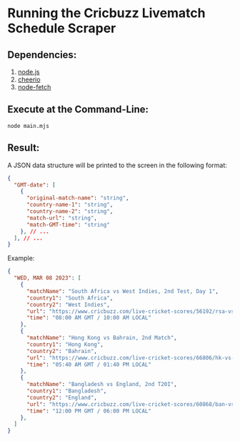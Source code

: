 # Running the Cricbuzz Livematch Schedule Scraper

## Dependencies: 

1. [node.js](https://nodejs.org/en/download/)
2. [cheerio](https://www.npmjs.com/package/cheerio)
3. [node-fetch](https://www.npmjs.com/package/node-fetch)

## Execute at the Command-Line: 
`node main.mjs`

## Result: 
A JSON data structure will be printed to the screen in the following format:
```json
{
  "GMT-date": [
    {
      "original-match-name": "string",
      "country-name-1": "string",
      "country-name-2": "string",
      "match-url": "string",
      "match-GMT-time": "string"
    }, // ...
  ], // ...
}
```
Example:
```json
{
  "WED, MAR 08 2023": [
    {
      "matchName": "South Africa vs West Indies, 2nd Test, Day 1",
      "country1": "South Africa",
      "country2": "West Indies",
      "url": "https://www.cricbuzz.com/live-cricket-scores/56192/rsa-vs-wi-2nd-test-day-1-west-indies-tour-of-south-africa-2023",
      "time": "08:00 AM GMT / 10:00 AM LOCAL"
    },
    {
      "matchName": "Hong Kong vs Bahrain, 2nd Match",
      "country1": "Hong Kong",
      "country2": "Bahrain",
      "url": "https://www.cricbuzz.com/live-cricket-scores/66806/hk-vs-bhr-2nd-match-hong-kong-quadrangular-series-2023",
      "time": "05:40 AM GMT / 01:40 PM LOCAL"
    },
    {
      "matchName": "Bangladesh vs England, 2nd T20I",
      "country1": "Bangladesh",
      "country2": "England",
      "url": "https://www.cricbuzz.com/live-cricket-scores/60868/ban-vs-eng-2nd-t20i-england-tour-of-bangladesh-2023",
      "time": "12:00 PM GMT / 06:00 PM LOCAL"
    },
  ]
}
```